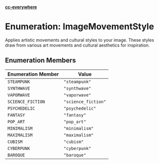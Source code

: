 [**cc-everywhere**](../../../../../index.md)

<HorizontalLine />

# Enumeration: ImageMovementStyle

Applies artistic movements and cultural styles to your image.
These styles draw from various art movements and cultural aesthetics for inspiration.

## Enumeration Members

| Enumeration Member | Value |
| ------ | ------ |
| `STEAMPUNK` | `"steampunk"` |
| `SYNTHWAVE` | `"synthwave"` |
| `VAPORWAVE` | `"vaporwave"` |
| `SCIENCE_FICTION` | `"science_fiction"` |
| `PSYCHEDELIC` | `"psychedelic"` |
| `FANTASY` | `"fantasy"` |
| `POP_ART` | `"pop_art"` |
| `MINIMALISM` | `"minimalism"` |
| `MAXIMALISM` | `"maximalism"` |
| `CUBISM` | `"cubism"` |
| `CYBERPUNK` | `"cyberpunk"` |
| `BAROQUE` | `"baroque"` |
